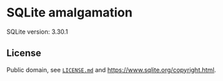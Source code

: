 # SQLite amalgamation

SQLite version: 3.30.1

## License

Public domain, see [`LICENSE.md`](./LICENSE.md) and <https://www.sqlite.org/copyright.html>.

